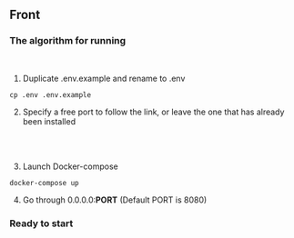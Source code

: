 ## Front
### The algorithm for running
<br>

1. Duplicate .env.example and rename to .env

```
cp .env .env.example 
```

2. Specify a free port to follow the link, or leave the one that has already been installed

<br><br>

3. Launch Docker-compose

```
docker-compose up
```

4. Go through 0.0.0.0:**PORT** (Default PORT is 8080)

### Ready to start
